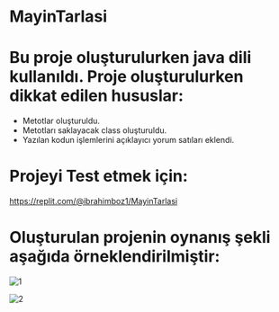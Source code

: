 # MayinTarlasi 

# Bu proje oluşturulurken java dili kullanıldı. Proje oluşturulurken dikkat edilen hususlar:
<ul>
  <li>Metotlar oluşturuldu.</li>
  <li>Metotları saklayacak class oluşturuldu.</li>
  <li>Yazılan kodun işlemlerini açıklayıcı yorum satıları eklendi.</li>
</ul>

# Projeyi Test etmek için:

https://replit.com/@ibrahimboz1/MayinTarlasi

# Oluşturulan projenin oynanış şekli aşağıda örneklendirilmiştir:

![1](https://github.com/IbrahimBooz/MayinTarlasi/assets/109763478/f7074fc9-a4ad-4779-9a9d-8a64fb08265b)


![2](https://github.com/IbrahimBooz/MayinTarlasi/assets/109763478/e382dd58-f4ab-4174-afc3-8b0a5ab5ea63)
